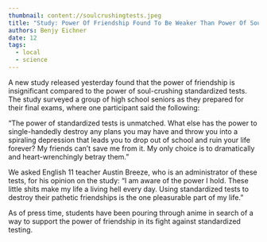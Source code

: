 ```yaml
---
thumbnail: content://soulcrushingtests.jpeg
title: "Study: Power Of Friendship Found To Be Weaker Than Power Of Soul-Crushing Standardized Tests"
authors: Benjy Eichner
date: 12
tags:
  - local
  - science
---
```


A new study released yesterday found that the power of friendship is insignificant compared to the power of soul-crushing standardized tests. The study surveyed a group of high school seniors as they prepared for their final exams, where one participant said the following:

“The power of standardized tests is unmatched. What else has the power to single-handedly destroy any plans you may have and throw you into a spiraling depression that leads you to drop out of school and ruin your life forever? My friends can’t save me from it. My only choice is to dramatically and heart-wrenchingly betray them.”

We asked English 11 teacher Austin Breeze, who is an administrator of these tests, for his opinion on the study: “I am aware of the power I hold. These little shits make my life a living hell every day. Using standardized tests to destroy their pathetic friendships is the one pleasurable part of my life.”

As of press time, students have been pouring through anime in search of a way to support the power of friendship in its fight against standardized testing.

